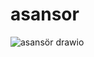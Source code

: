 # asansor
![asansör drawio](https://user-images.githubusercontent.com/75044394/158079613-f4dcbfd8-0932-4184-ad40-de64dbd0602f.png)
